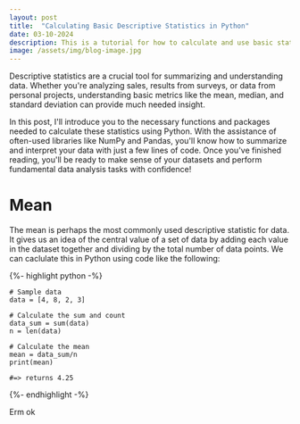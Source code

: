 ```yaml
---
layout: post
title:  "Calculating Basic Descriptive Statistics in Python"
date: 03-10-2024
description: This is a tutorial for how to calculate and use basic statistics to summarize your data.
image: /assets/img/blog-image.jpg
---
```


<p class="intro"><span class="dropcap">D</span>escriptive statistics are a crucial tool for summarizing and understanding data. Whether you're analyzing sales, results from surveys, or data from personal projects, understanding basic metrics like the mean, median, and standard deviation can provide much needed insight. </p>


In this post, I'll introduce you to the necessary functions and packages needed to calculate these statistics using Python. With the assistance of often-used libraries like NumPy and Pandas, you'll know how to summarize and interpret your data with just a few lines of code. Once you've finished reading, you'll be ready to make sense of your datasets and perform fundamental data analysis tasks with confidence!

# Mean

The mean is perhaps the most commonly used descriptive statistic for data. It gives us an idea of the central value of a set of data by adding each value in the dataset together and dividing by the total number of data points. We can caclulate this in Python using code like the following:

{%- highlight python -%}

    # Sample data
    data = [4, 8, 2, 3]
	
    # Calculate the sum and count
    data_sum = sum(data)
    n = len(data)

    # Calculate the mean
    mean = data_sum/n
    print(mean)

    #=> returns 4.25
{%- endhighlight -%}




Erm ok
